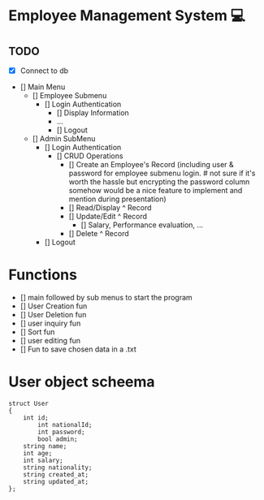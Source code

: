 # Employee Management System 💻

## TODO

- [x] Connect to db
- [] Main Menu
  - [] Employee Submenu
    - [] Login Authentication
      - [] Display Information
      - ...
      - [] Logout
  - [] Admin SubMenu
    - [] Login Authentication
      - [] CRUD Operations
        - [] Create an Employee's Record (including user & password for employee submenu login. # not sure if it's worth the hassle but encrypting the password column somehow would be a nice feature to implement and mention during presentation)
        - [] Read/Display ^ Record
        - [] Update/Edit ^ Record
          - [] Salary, Performance evaluation, ...
        - [] Delete ^ Record
     - [] Logout

# Functions
- [] main followed by sub menus to start the program
- [] User Creation fun
- [] User Deletion fun
- [] user inquiry fun
- [] Sort fun
- [] user editing fun
- [] Fun to save chosen data in a .txt

# User object scheema
```
struct User
{
    int id;
		int nationalId;
		int password;
		bool admin;
    string name;
    int age;
    int salary;
    string nationality;
    string created_at;
    string updated_at;
};
```